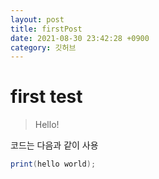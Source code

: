```yaml
---
layout: post
title: firstPost
date: 2021-08-30 23:42:28 +0900
category: 깃허브
---
```

# first test
> Hello!

코드는 다음과 같이 사용
```c#
print(hello world);
```